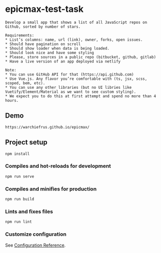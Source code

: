# epicmax-test-task

```
Develop a small app that shows a list of all JavaScript repos on Github, sorted by number of stars.

Requirements:
* List’s columns: name, url (link), owner, forks, open issues.
* Should have pagination on scroll
* Should show loader when data is being loaded.
* Should look nice and have some styling
* Please, store sources in a public repo (bitbucket, github, gitlab)
* Have a live version of an app deployed via netlify

Note:
* You can use GitHub API for that (https://api.github.com)
* Use Vue.js. Any flavor you’re comfortable with (ts, jsx, scss, scoped, bem, etc).
* You can use any other libraries (but no UI libries like Vuetify/Element/Material as we want to see custom styling).
* We expect you to do this at first attempt and spend no more than 4 hours.
```

## Demo

```
https://warchiefrus.github.io/epicmax/
```

## Project setup

```
npm install
```

### Compiles and hot-reloads for development

```
npm run serve
```

### Compiles and minifies for production

```
npm run build
```

### Lints and fixes files

```
npm run lint
```

### Customize configuration

See [Configuration Reference](https://cli.vuejs.org/config/).
